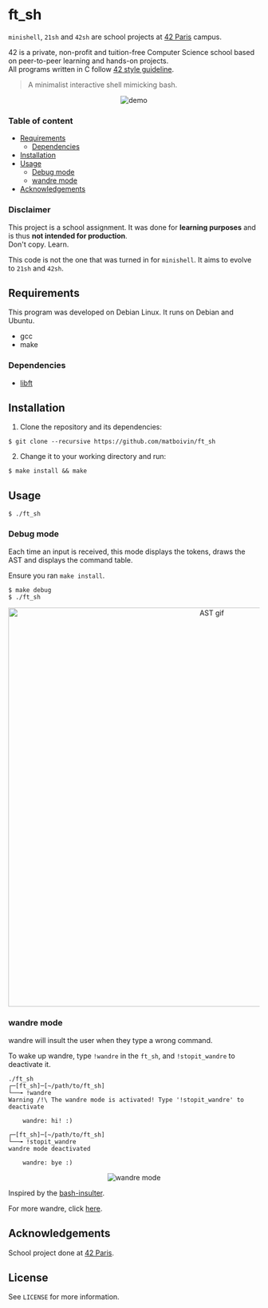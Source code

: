 # ft_sh

`minishell`, `21sh` and `42sh` are school projects at [42 Paris](https://www.42.fr) campus.

42 is a private, non-profit and tuition-free Computer Science school based on peer-to-peer learning and hands-on projects.  
All programs written in C follow [42 style guideline](https://github.com/42Paris/norminette).

> A minimalist interactive shell mimicking bash.

<p align="center">
  <img src="assets/demo.gif" alt="demo" />
</p>

### Table of content

- [Requirements](#requirements)
  - [Dependencies](#dependencies)
- [Installation](#installation)
- [Usage](#usage)
  - [Debug mode](#debug-mode)
  - [wandre mode](#wandre-mode)
- [Acknowledgements](#acknowledgements)

### Disclaimer

This project is a school assignment. It was done for **learning purposes** and is thus **not intended for production**.  
Don't copy. Learn.

This code is not the one that was turned in for `minishell`. It aims to evolve to `21sh` and `42sh`.

## Requirements

This program was developed on Debian Linux. It runs on Debian and Ubuntu.

- gcc
- make

### Dependencies

- [libft](https://github.com/matboivin/libft)

## Installation

1. Clone the repository and its dependencies:
```console
$ git clone --recursive https://github.com/matboivin/ft_sh
```

2. Change it to your working directory and run:
```console
$ make install && make
```

## Usage

```console
$ ./ft_sh
```

### Debug mode

Each time an input is received, this mode displays the tokens, draws the AST and displays the command table.

Ensure you ran `make install`.

```console
$ make debug
$ ./ft_sh
```

<p align="center">
  <img src="assets/ast.gif" alt="AST gif" width="800" />
</p>

### wandre mode

wandre will insult the user when they type a wrong command.

To wake up wandre, type `!wandre` in the `ft_sh`, and `!stopit_wandre` to deactivate it.

```console
./ft_sh 
┌─[ft_sh]─[~/path/to/ft_sh]
└──╼ !wandre
Warning /!\ The wandre mode is activated! Type '!stopit_wandre' to deactivate

    wandre: hi! :)

┌─[ft_sh]─[~/path/to/ft_sh]
└──╼ !stopit_wandre
wandre mode deactivated

    wandre: bye :)
```

<p align="center">
  <img src="assets/wandre_demo.gif" alt="wandre mode" />
</p>

Inspired by the [bash-insulter](https://github.com/hkbakke/bash-insulter).

For more wandre, click [here](https://github.com/matboivin/wandroulette).

## Acknowledgements

School project done at [42 Paris](https://www.42.fr).

## License

See `LICENSE` for more information.
